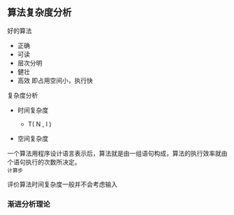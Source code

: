 ## 算法复杂度分析
好的算法
- 正确
- 可读
- 层次分明
- 健壮
- 高效 即占用空间小，执行快

复杂度分析
- 时间复杂度
  - T( N , I )
  
- 空间复杂度

一个算法用程序设计语言表示后，算法就是由一组语句构成，算法的执行效率就由个语句执行的次数所决定。  
```计算步```

评价算法时间复杂度一般并不会考虑输入

### 渐进分析理论